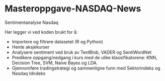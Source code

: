 # Masteroppgave-NASDAQ-News
Sentimentanalyse Nasdaq

Her legger vi ved koden brukt for å: 
- Importere og filtrere datasetet (R og Python)
- Hente aksjekurser
- Analysere sentiment ved bruk av TextBlob, VADER og SentiWordNet
- Predikere oppgang/nedgang i kurs med de ulike klassifikatorene: KNN, Decision Tree, SVM, Naive Bayes og LDA.
- Gjennomføre tradingstrategi og sammenligne funn med Sektorindeks og Nasdaq Idndeks

